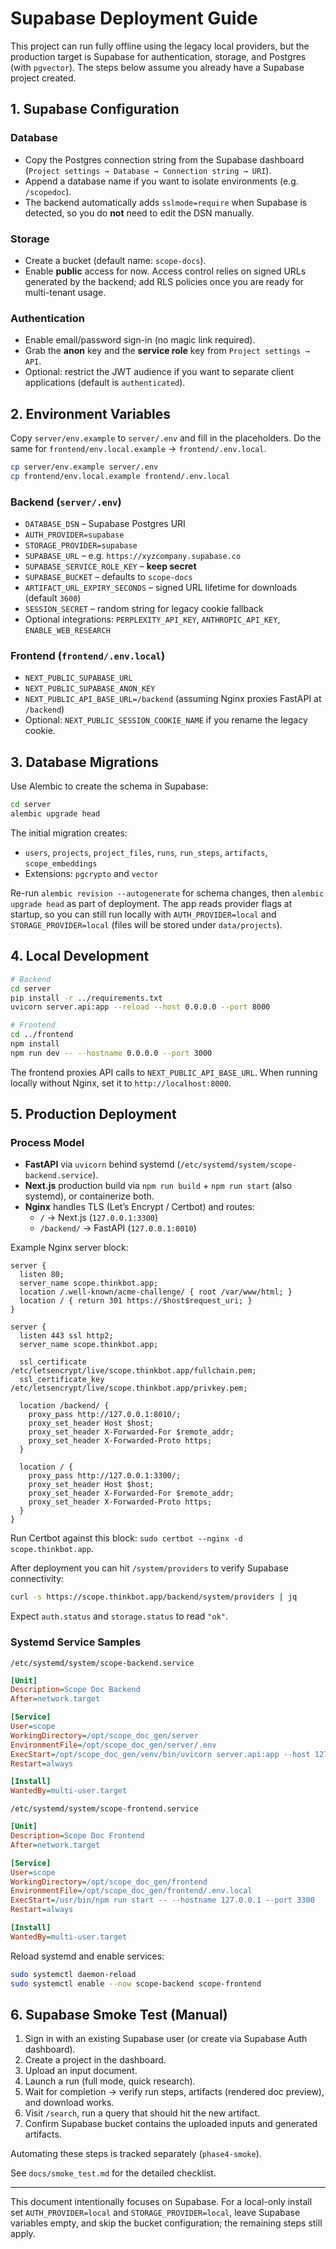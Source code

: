 # Supabase Deployment Guide

This project can run fully offline using the legacy local providers, but the production target is Supabase for authentication, storage, and Postgres (with `pgvector`). The steps below assume you already have a Supabase project created.

## 1. Supabase Configuration

### Database
- Copy the Postgres connection string from the Supabase dashboard (`Project settings → Database → Connection string → URI`).
- Append a database name if you want to isolate environments (e.g. `/scopedoc`).
- The backend automatically adds `sslmode=require` when Supabase is detected, so you do **not** need to edit the DSN manually.

### Storage
- Create a bucket (default name: `scope-docs`).
- Enable **public** access for now. Access control relies on signed URLs generated by the backend; add RLS policies once you are ready for multi-tenant usage.

### Authentication
- Enable email/password sign-in (no magic link required).
- Grab the **anon** key and the **service role** key from `Project settings → API`.
- Optional: restrict the JWT audience if you want to separate client applications (default is `authenticated`).

## 2. Environment Variables

Copy `server/env.example` to `server/.env` and fill in the placeholders. Do the same for `frontend/env.local.example` → `frontend/.env.local`.

```bash
cp server/env.example server/.env
cp frontend/env.local.example frontend/.env.local
```

### Backend (`server/.env`)
- `DATABASE_DSN` – Supabase Postgres URI
- `AUTH_PROVIDER=supabase`
- `STORAGE_PROVIDER=supabase`
- `SUPABASE_URL` – e.g. `https://xyzcompany.supabase.co`
- `SUPABASE_SERVICE_ROLE_KEY` – **keep secret**
- `SUPABASE_BUCKET` – defaults to `scope-docs`
- `ARTIFACT_URL_EXPIRY_SECONDS` – signed URL lifetime for downloads (default `3600`)
- `SESSION_SECRET` – random string for legacy cookie fallback
- Optional integrations: `PERPLEXITY_API_KEY`, `ANTHROPIC_API_KEY`, `ENABLE_WEB_RESEARCH`

### Frontend (`frontend/.env.local`)
- `NEXT_PUBLIC_SUPABASE_URL`
- `NEXT_PUBLIC_SUPABASE_ANON_KEY`
- `NEXT_PUBLIC_API_BASE_URL=/backend` (assuming Nginx proxies FastAPI at `/backend`)
- Optional: `NEXT_PUBLIC_SESSION_COOKIE_NAME` if you rename the legacy cookie.

## 3. Database Migrations

Use Alembic to create the schema in Supabase:

```bash
cd server
alembic upgrade head
```

The initial migration creates:
- `users`, `projects`, `project_files`, `runs`, `run_steps`, `artifacts`, `scope_embeddings`
- Extensions: `pgcrypto` and `vector`

Re-run `alembic revision --autogenerate` for schema changes, then `alembic upgrade head` as part of deployment. The app reads provider flags at startup, so you can still run locally with `AUTH_PROVIDER=local` and `STORAGE_PROVIDER=local` (files will be stored under `data/projects`).

## 4. Local Development

```bash
# Backend
cd server
pip install -r ../requirements.txt
uvicorn server.api:app --reload --host 0.0.0.0 --port 8000

# Frontend
cd ../frontend
npm install
npm run dev -- --hostname 0.0.0.0 --port 3000
```

The frontend proxies API calls to `NEXT_PUBLIC_API_BASE_URL`. When running locally without Nginx, set it to `http://localhost:8000`.

## 5. Production Deployment

### Process Model
- **FastAPI** via `uvicorn` behind systemd (`/etc/systemd/system/scope-backend.service`).
- **Next.js** production build via `npm run build` + `npm run start` (also systemd), or containerize both.
- **Nginx** handles TLS (Let’s Encrypt / Certbot) and routes:
  - `/` → Next.js (`127.0.0.1:3300`)
  - `/backend/` → FastAPI (`127.0.0.1:8010`)

Example Nginx server block:

```nginx
server {
  listen 80;
  server_name scope.thinkbot.app;
  location /.well-known/acme-challenge/ { root /var/www/html; }
  location / { return 301 https://$host$request_uri; }
}

server {
  listen 443 ssl http2;
  server_name scope.thinkbot.app;

  ssl_certificate /etc/letsencrypt/live/scope.thinkbot.app/fullchain.pem;
  ssl_certificate_key /etc/letsencrypt/live/scope.thinkbot.app/privkey.pem;

  location /backend/ {
    proxy_pass http://127.0.0.1:8010/;
    proxy_set_header Host $host;
    proxy_set_header X-Forwarded-For $remote_addr;
    proxy_set_header X-Forwarded-Proto https;
  }

  location / {
    proxy_pass http://127.0.0.1:3300/;
    proxy_set_header Host $host;
    proxy_set_header X-Forwarded-For $remote_addr;
    proxy_set_header X-Forwarded-Proto https;
  }
}
```

Run Certbot against this block: `sudo certbot --nginx -d scope.thinkbot.app`.

After deployment you can hit `/system/providers` to verify Supabase connectivity:

```bash
curl -s https://scope.thinkbot.app/backend/system/providers | jq
```

Expect `auth.status` and `storage.status` to read `"ok"`.

### Systemd Service Samples

`/etc/systemd/system/scope-backend.service`
```ini
[Unit]
Description=Scope Doc Backend
After=network.target

[Service]
User=scope
WorkingDirectory=/opt/scope_doc_gen/server
EnvironmentFile=/opt/scope_doc_gen/server/.env
ExecStart=/opt/scope_doc_gen/venv/bin/uvicorn server.api:app --host 127.0.0.1 --port 8010 --workers 2
Restart=always

[Install]
WantedBy=multi-user.target
```

`/etc/systemd/system/scope-frontend.service`
```ini
[Unit]
Description=Scope Doc Frontend
After=network.target

[Service]
User=scope
WorkingDirectory=/opt/scope_doc_gen/frontend
EnvironmentFile=/opt/scope_doc_gen/frontend/.env.local
ExecStart=/usr/bin/npm run start -- --hostname 127.0.0.1 --port 3300
Restart=always

[Install]
WantedBy=multi-user.target
```

Reload systemd and enable services:
```bash
sudo systemctl daemon-reload
sudo systemctl enable --now scope-backend scope-frontend
```

## 6. Supabase Smoke Test (Manual)
1. Sign in with an existing Supabase user (or create via Supabase Auth dashboard).
2. Create a project in the dashboard.
3. Upload an input document.
4. Launch a run (full mode, quick research).
5. Wait for completion → verify run steps, artifacts (rendered doc preview), and download works.
6. Visit `/search`, run a query that should hit the new artifact.
7. Confirm Supabase bucket contains the uploaded inputs and generated artifacts.

Automating these steps is tracked separately (`phase4-smoke`).

See `docs/smoke_test.md` for the detailed checklist.

---

This document intentionally focuses on Supabase. For a local-only install set `AUTH_PROVIDER=local` and `STORAGE_PROVIDER=local`, leave Supabase variables empty, and skip the bucket configuration; the remaining steps still apply.

